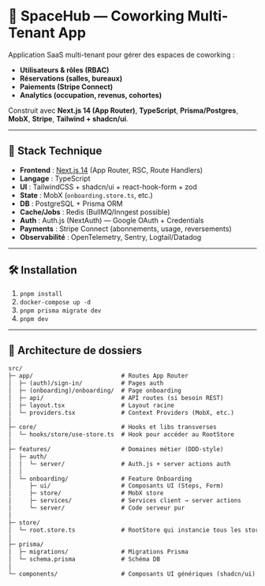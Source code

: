# 🏢 SpaceHub — Coworking Multi-Tenant App

Application SaaS multi-tenant pour gérer des espaces de coworking :

- **Utilisateurs & rôles (RBAC)**
- **Réservations (salles, bureaux)**
- **Paiements (Stripe Connect)**
- **Analytics (occupation, revenus, cohortes)**

Construit avec **Next.js 14 (App Router)**, **TypeScript**, **Prisma/Postgres**, **MobX**, **Stripe**, **Tailwind + shadcn/ui**.

---

## 🚀 Stack Technique

- **Frontend** : [Next.js 14](https://nextjs.org/) (App Router, RSC, Route Handlers)
- **Langage** : TypeScript
- **UI** : TailwindCSS + shadcn/ui + react-hook-form + zod
- **State** : MobX (`onboarding.store.ts`, etc.)
- **DB** : PostgreSQL + Prisma ORM
- **Cache/Jobs** : Redis (BullMQ/Inngest possible)
- **Auth** : Auth.js (NextAuth) — Google OAuth + Credentials
- **Payments** : Stripe Connect (abonnements, usage, reversements)
- **Observabilité** : OpenTelemetry, Sentry, Logtail/Datadog

---

## 🛠 Installation

1. `pnpm install`
2. `docker-compose up -d`
3. `pnpm prisma migrate dev`
4. `pnpm dev`

---

## 📂 Architecture de dossiers

```txt
src/
├─ app/                         # Routes App Router
│  ├─ (auth)/sign-in/           # Pages auth
│  ├─ (onboarding)/onboarding/  # Page onboarding
│  ├─ api/                      # API routes (si besoin REST)
│  ├─ layout.tsx                # Layout racine
│  └─ providers.tsx             # Context Providers (MobX, etc.)
│
├─ core/                        # Hooks et libs transverses
│  └─ hooks/store/use-store.ts  # Hook pour accéder au RootStore
│
├─ features/                    # Domaines métier (DDD-style)
│  ├─ auth/
│  │  └─ server/                # Auth.js + server actions auth
│  │
│  └─ onboarding/               # Feature Onboarding
│     ├─ ui/                    # Composants UI (Steps, Form)
│     ├─ store/                 # MobX store
│     ├─ services/              # Services client → server actions
│     └─ server/                # Code serveur pur
│
├─ store/
│  └─ root.store.ts             # RootStore qui instancie tous les stores
│
├─ prisma/
│  ├─ migrations/               # Migrations Prisma
│  └─ schema.prisma             # Schéma DB
│
└─ components/                  # Composants UI génériques (shadcn/ui)
```
